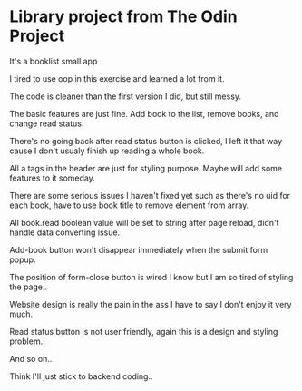 # Library project from The Odin Project

It's a booklist small app

I tired to use oop in this exercise and learned a lot from it.

The code is cleaner than the first version I did, but still messy.

The basic features are just fine. Add book to the list, remove books, and change read status.

There's no going back after read status button is clicked, I left it that way cause I don't usualy finish up reading a whole book.

All a tags in the header are just for styling purpose. Maybe will add some features to it someday.

There are some serious issues I haven't fixed yet such as there's no uid for each book, have to use book title to remove element from array. 

All book.read boolean value will be set to string after page reload, didn't handle data converting issue.

Add-book button won't disappear immediately when the submit form popup.

The position of form-close button is wired I know but I am so tired of styling the page..

Website design is really the pain in the ass I have to say I don't enjoy it very much.

Read status button is not user friendly, again this is a design and styling problem.. 

And so on..

Think I'll just stick to backend coding.. 
